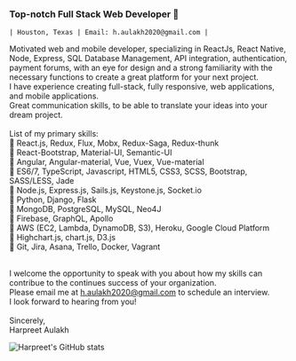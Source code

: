 ### Top-notch Full Stack Web Developer 👋
    | Houston, Texas | Email: h.aulakh2020@gmail.com | 
Motivated web and mobile developer, specializing in ReactJs, React Native, Node, Express, SQL Database Management, API integration, authentication, payment forums, with an eye for design and a strong familiarity with the necessary functions to create a great platform for your next project. </br>I have experience creating full-stack, fully responsive, web applications, and mobile applications.</br> Great communication skills, to be able to translate your ideas into your dream project.
</br>
</br>
List of my primary skills: </br>
🔸 React.js, Redux, Flux, Mobx, Redux-Saga, Redux-thunk</br>
🔸 React-Bootstrap, Material-UI, Semantic-UI</br>
🔸 Angular, Angular-material, Vue, Vuex, Vue-material</br>
🔸 ES6/7, TypeScript, Javascript, HTML5, CSS3, SCSS, Bootstrap, SASS/LESS, Jade</br>
🔸 Node.js, Express.js, Sails.js, Keystone.js, Socket.io</br>
🔸 Python, Django, Flask</br>
🔸 MongoDB, PostgreSQL, MySQL, Neo4J</br>
🔸 Firebase, GraphQL, Apollo</br>
🔸 AWS (EC2, Lambda, DynamoDB, S3), Heroku, Google Cloud Platform</br>
🔸 Highchart.js, chart.js, D3.js</br>
🔸 Git, Jira, Asana, Trello, Docker, Vagrant</br>
</br>

I welcome the opportunity to speak with you about how my skills can contribue to the continues success of your organization.</br>
Please email me at h.aulakh2020@gmail.com to schedule an interview.</br>
I look forward to hearing from you!</br>
</br>
Sincerely,</br>
Harpreet Aulakh

![Harpreet's GitHub stats](https://github-readme-stats.vercel.app/api?username=tuhituhi18&show_icons=true&theme=radical)
